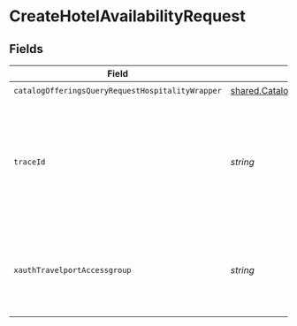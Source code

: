 # CreateHotelAvailabilityRequest


## Fields

| Field                                                                                                                          | Type                                                                                                                           | Required                                                                                                                       | Description                                                                                                                    |
| ------------------------------------------------------------------------------------------------------------------------------ | ------------------------------------------------------------------------------------------------------------------------------ | ------------------------------------------------------------------------------------------------------------------------------ | ------------------------------------------------------------------------------------------------------------------------------ |
| `catalogOfferingsQueryRequestHospitalityWrapper`                                                                               | [shared.CatalogOfferingsQueryRequestHospitalityWrapper](../../models/shared/catalogofferingsqueryrequesthospitalitywrapper.md) | :heavy_check_mark:                                                                                                             | N/A                                                                                                                            |
| `traceId`                                                                                                                      | *string*                                                                                                                       | :heavy_minus_sign:                                                                                                             | Identifier used to correlate API invocations across long-running or multi-call business flows.                                 |
| `xauthTravelportAccessgroup`                                                                                                   | *string*                                                                                                                       | :heavy_minus_sign:                                                                                                             | Identifies the Travelport access group with which the caller is associated                                                     |